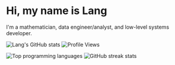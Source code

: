 # Hi, my name is Lang

I'm a mathematician,
data engineer/analyst, and
low-level systems developer.

![Lang's GitHub stats](https://github-readme-stats.vercel.app/api?username=langliuucsb&show_icons=true&theme=highcontrast)
![Profile Views](https://komarev.com/ghpvc/?username=langliuucsb&label=Profile%20views&color=0e75b6&style=flat)

![Top programming languages](https://github-readme-stats.vercel.app/api/top-langs/?username=langliuucsb&layout=compact&theme=highcontrast)
![GitHub streak stats](https://github-readme-streak-stats.herokuapp.com/?user=langliuucsb&theme=highcontrast)
